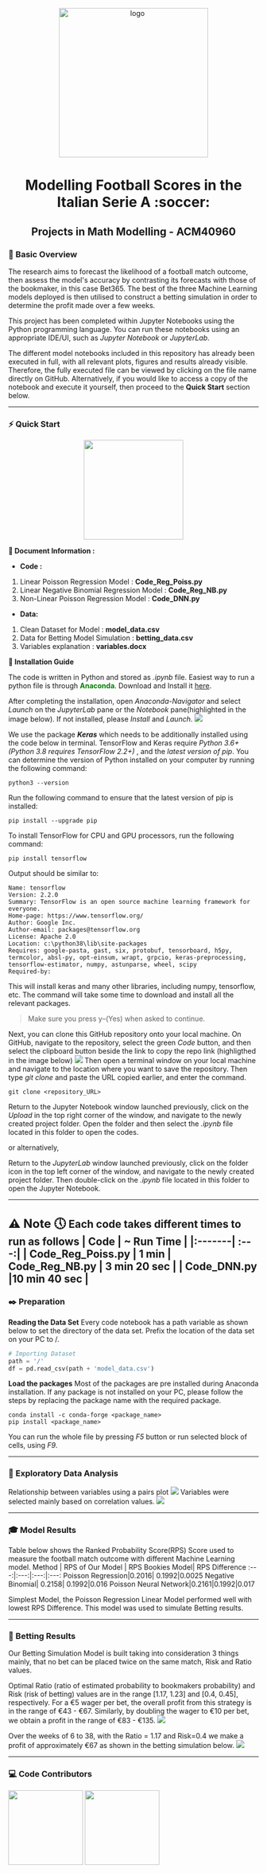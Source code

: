 
<p align="center">
  <img width="300" src="https://tembah.net/uploads/news/1632208614.jpeg" alt="logo">
</p>

<h1 align="center">Modelling Football Scores in the Italian Serie A :soccer: </h1>

<h2 align="center">Projects in Math Modelling - ACM40960</h2>

### :scroll: Basic Overview
The research aims to forecast the likelihood of a football match outcome, then assess the model's accuracy by contrasting its forecasts with those of the bookmaker, in this case Bet365. The best of the three Machine Learning models deployed is then utilised to construct a betting simulation in order to determine the profit made over a few weeks.

This project has been completed within Jupyter Notebooks using the Python programming language. You can run these notebooks using an appropriate IDE/UI, such as  _Jupyter Notebook_  or _JupyterLab_.

The different model notebooks included in this repository has already been executed in full, with all relevant plots, figures and results already visible. Therefore, the fully executed file can be viewed by clicking on the file name directly on GitHub. Alternatively, if you would like to access a copy of the notebook and execute it yourself, then proceed to the  **Quick Start**  section below.

---
### :zap: Quick Start
<p align="center">
<img src="https://c.tenor.com/qUoZaWUg4UsAAAAC/football-player-juggling.gif" height="200">
</p>

**:page_facing_up: Document Information :**
- **Code :** 
1. Linear Poisson Regression Model : **Code_Reg_Poiss.py**
2. Linear Negative Binomial Regression Model : **Code_Reg_NB.py** 
3. Non-Linear Poisson Regression Model : **Code_DNN.py**
- **Data:** 
1. Clean Dataset for Model : **model_data.csv**
2. Data for Betting Model Simulation : **betting_data.csv**
3. Variables explanation : **variables.docx** 

**:wrench: Installation Guide**

The code is written in Python and stored as *.ipynb* file. Easiest way to run a python file is through <font color ="green">**Anaconda**</font>. Download and Install it [here](https://www.anaconda.com/products/distribution).

After completing the installation, open _Anaconda-Navigator_ and select _Launch_ on the _JupyterLab_ pane or the _Notebook_ pane(highlighted in the image below). If not installed, please _Install_ and _Launch_.
<img src="https://miro.medium.com/max/1400/1*CrzFvh-ha0mkhUrA3q786A.png">

We use the package ***Keras*** which needs to be additionally installed using the code below in terminal.
TensorFlow and Keras require _Python 3.6+ (Python 3.8 requires TensorFlow 2.2+)_ , and the _latest version of pip_. You can determine the version of Python installed on your computer by running the following command:
```
python3 --version
```
Run the following command to ensure that the latest version of pip is installed:
```
pip install --upgrade pip
```
To install TensorFlow for CPU and GPU processors, run the following command:
```
pip install tensorflow
```
Output should be similar to:
```
Name: tensorflow
Version: 2.2.0
Summary: TensorFlow is an open source machine learning framework for everyone.
Home-page: https://www.tensorflow.org/
Author: Google Inc.
Author-email: packages@tensorflow.org
License: Apache 2.0
Location: c:\python38\lib\site-packages
Requires: google-pasta, gast, six, protobuf, tensorboard, h5py, termcolor, absl-py, opt-einsum, wrapt, grpcio, keras-preprocessing, tensorflow-estimator, numpy, astunparse, wheel, scipy
Required-by:
```
This will install keras and many other libraries, including numpy, tensorflow, etc. The command will take some time to download and install all the relevant packages.
> Make sure you press y–(Yes) when asked to continue.

Next, you can clone this GitHub repository onto your local machine. On GitHub, navigate to the repository, select the green _Code_ button, and then select the clipboard button beside the link to copy the repo link (highligthed in the image below)
<img src="https://www.w3schools.com/git/img_github_clone_url.png">
Then open a terminal window on your local machine and navigate to the location where you want to save the repository. Then type  _git clone_  and paste the URL copied earlier, and enter the command.
```
git clone <repository_URL>
```
Return to the  Jupyter Notebook  window launched previously, click on the _Upload_ in the top right corner of the window, and navigate to the newly created project folder. Open the folder and then select the _.ipynb_ file located in this folder to open the codes. 

or alternatively,

Return to the _JupyterLab_ window launched previously, click on the folder icon in the top left corner of the window, and navigate to the newly created project folder. Then double-click on the _.ipynb_ file located in this folder to open the Jupyter Notebook.

----
<font size=5>**:warning: Note :clock5:**</font> 
Each code takes different times to run as follows
| Code	 |  ~ Run Time |
|:-------| :---:|
| Code_Reg_Poiss.py | 1 min
| Code_Reg_NB.py | 3 min 20 sec |
| Code_DNN.py |10 min 40 sec |
---
### :black_nib: Preparation 
**Reading the Data Set**
Every code notebook has a path variable as shown below to set the directory of the data set. Prefix the location of the data set on your PC to /.
```python
# Importing Dataset
path = '/'
df = pd.read_csv(path + 'model_data.csv')
```
**Load the packages**
Most of the packages are pre installed during Anaconda installation. If any package is not  installed on your PC, please follow the steps by replacing the package name with the required package.
```
conda install -c conda-forge <package_name>
pip install <package_name>
```
You can run the whole file by pressing _F5_ button or run selected block of cells, using _F9_.

---
### :mag_right: Exploratory Data Analysis
Relationship between variables using a pairs plot
<img src="https://github.com/KurtDarmanin/project_21207174/blob/main/Images/pairs_plot.png?raw=true">
Variables were selected mainly based on correlation values.
<img src="https://github.com/KurtDarmanin/project_21207174/blob/main/Images/correlation_plot.png?raw=true">

---
### :mortar_board: Model Results
Table below shows the Ranked Probability Score(RPS) Score used to measure the football match outcome with different Machine Learning model.
Method | RPS of Our Model | RPS Bookies Model| RPS Difference
:---:|:---:|:---:|:---:
Poisson Regression|0.2016| 0.1992|0.0025
Negative Binomial| 0.2158| 0.1992|0.016
Poisson Neural Network|0.2161|0.1992|0.017

Simplest Model, the Poisson Regression Linear Model performed well with lowest RPS Difference. This model was used to simulate Betting results.

---
### :money_with_wings: Betting Results
Our Betting Simulation Model is built taking into consideration 3 things mainly, that no bet can be placed twice on the same match, Risk and Ratio values.

Optimal Ratio (ratio of estimated probability to bookmakers probability) and Risk (risk of betting) values are in the range [1.17, 1.23] and [0.4, 0.45], respectively. For a €5 wager per bet, the overall profit from this strategy is in the range of €43 - €67.  Similarly, by doubling the wager to €10 per bet, we obtain a profit in the range of €83 - €135.
<img src="https://github.com/KurtDarmanin/project_21207174/blob/main/Images/Result2.png?raw=true">

Over the weeks of 6 to 38, with the Ratio = 1.17 and Risk=0.4 we make a profit of approximately €67 as shown in the betting simulation below.
<img src="https://github.com/KurtDarmanin/project_21207174/blob/main/Images/Result1.png?raw=true">

----
### :computer: Code Contributors

<a href="https://github.com/KurtDarmanin"><img src="https://avatars.githubusercontent.com/u/93616246?v=4" width="150"></a>
<a href="https://github.com/MeghashreeRao"><img src="https://avatars.githubusercontent.com/u/63202493?s=400&u=5f83edcdd5d15656ad42759ca39ef3f4d964c200&v=4" width="150"></a>

